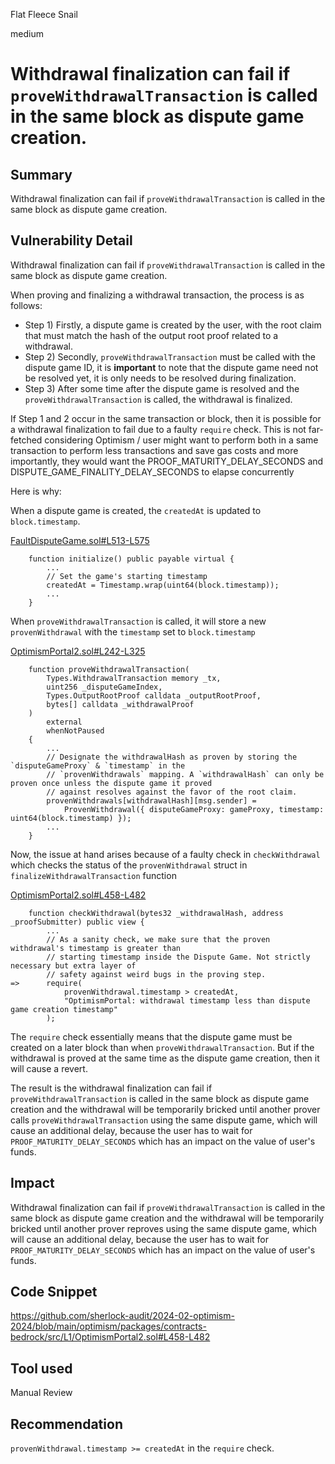 Flat Fleece Snail

medium

# Withdrawal finalization can fail if `proveWithdrawalTransaction` is called in the same block as dispute game creation.

## Summary

Withdrawal finalization can fail if `proveWithdrawalTransaction` is called in the same block as dispute game creation.

## Vulnerability Detail

Withdrawal finalization can fail if `proveWithdrawalTransaction` is called in the same block as dispute game creation.

When proving and finalizing a withdrawal transaction, the process is as follows: 
- Step 1) Firstly, a dispute game is created by the user, with the root claim that must match the hash of the output root proof related to a withdrawal.
- Step 2) Secondly, `proveWithdrawalTransaction` must be called with the dispute game ID, it is **important** to note that the dispute game need not be resolved yet, it is only needs to be resolved during finalization.
- Step 3) After some time after the dispute game is resolved and the `proveWithdrawalTransaction` is called, the withdrawal is finalized.

If Step 1 and 2 occur in the same transaction or block, then it is possible for a withdrawal finalization to fail due to a faulty `require` check. This is not far-fetched considering Optimism / user might want to perform both in a same transaction to perform less transactions and save gas costs and more importantly, they would want the PROOF_MATURITY_DELAY_SECONDS and DISPUTE_GAME_FINALITY_DELAY_SECONDS to elapse concurrently

Here is why:

When a dispute game is created, the `createdAt` is updated to `block.timestamp`.

[FaultDisputeGame.sol#L513-L575](https://github.com/sherlock-audit/2024-02-optimism-2024/blob/main/optimism/packages/contracts-bedrock/src/dispute/FaultDisputeGame.sol#L513-L575)
```solidity
    function initialize() public payable virtual {
        ...
        // Set the game's starting timestamp
        createdAt = Timestamp.wrap(uint64(block.timestamp));
        ...
    }
```
When `proveWithdrawalTransaction` is called, it will store a new  `provenWithdrawal` with the `timestamp` set to `block.timestamp`

[OptimismPortal2.sol#L242-L325](https://github.com/sherlock-audit/2024-02-optimism-2024/blob/main/optimism/packages/contracts-bedrock/src/L1/OptimismPortal2.sol#L242-L325)
```solidity
    function proveWithdrawalTransaction(
        Types.WithdrawalTransaction memory _tx,
        uint256 _disputeGameIndex,
        Types.OutputRootProof calldata _outputRootProof,
        bytes[] calldata _withdrawalProof
    )
        external
        whenNotPaused
    {
        ...
        // Designate the withdrawalHash as proven by storing the `disputeGameProxy` & `timestamp` in the
        // `provenWithdrawals` mapping. A `withdrawalHash` can only be proven once unless the dispute game it proved
        // against resolves against the favor of the root claim.
        provenWithdrawals[withdrawalHash][msg.sender] =
            ProvenWithdrawal({ disputeGameProxy: gameProxy, timestamp: uint64(block.timestamp) });
        ...
    }
```

Now, the issue at hand arises because of a faulty check in `checkWithdrawal` which checks the status of the `provenWithdrawal` struct in `finalizeWithdrawalTransaction` function

[OptimismPortal2.sol#L458-L482](https://github.com/sherlock-audit/2024-02-optimism-2024/blob/main/optimism/packages/contracts-bedrock/src/L1/OptimismPortal2.sol#L458-L482)
```solidity
    function checkWithdrawal(bytes32 _withdrawalHash, address _proofSubmitter) public view {
        ...
        // As a sanity check, we make sure that the proven withdrawal's timestamp is greater than
        // starting timestamp inside the Dispute Game. Not strictly necessary but extra layer of
        // safety against weird bugs in the proving step.
=>      require(
            provenWithdrawal.timestamp > createdAt,
            "OptimismPortal: withdrawal timestamp less than dispute game creation timestamp"
        );
```

The `require` check essentially means that the dispute game must be created on a later block than when `proveWithdrawalTransaction`. But if the withdrawal is proved at the same time as the dispute game creation, then it will cause a revert.

The result is the withdrawal finalization can fail if `proveWithdrawalTransaction` is called in the same block as dispute game creation and the withdrawal will be temporarily bricked until another prover calls `proveWithdrawalTransaction` using the same dispute game, which will cause an additional delay, because the user has to wait for `PROOF_MATURITY_DELAY_SECONDS` which has an impact on the value of user's funds.

## Impact

Withdrawal finalization can fail if `proveWithdrawalTransaction` is called in the same block as dispute game creation and the withdrawal will be temporarily bricked until another prover reproves using the same dispute game, which will cause an additional delay, because the user has to wait for `PROOF_MATURITY_DELAY_SECONDS` which has an impact on the value of user's funds.

## Code Snippet

https://github.com/sherlock-audit/2024-02-optimism-2024/blob/main/optimism/packages/contracts-bedrock/src/L1/OptimismPortal2.sol#L458-L482

## Tool used

Manual Review

## Recommendation

`provenWithdrawal.timestamp >= createdAt` in the `require` check.